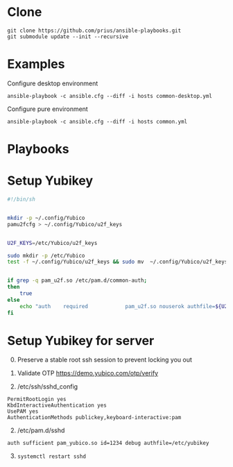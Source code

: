 Clone
=====

```
git clone https://github.com/prius/ansible-playbooks.git
git submodule update --init --recursive
```

Examples
========

Configure desktop environment

```
ansible-playbook -c ansible.cfg --diff -i hosts common-desktop.yml
```

Configure pure environment

```
ansible-playbook -c ansible.cfg --diff -i hosts common.yml
```

Playbooks
=========

# Setup Yubikey

```bash
#!/bin/sh


mkdir -p ~/.config/Yubico
pamu2fcfg > ~/.config/Yubico/u2f_keys


U2F_KEYS=/etc/Yubico/u2f_keys

sudo mkdir -p /etc/Yubico
test -f ~/.config/Yubico/u2f_keys && sudo mv  ~/.config/Yubico/u2f_keys $U2F_KEYS


if grep -q pam_u2f.so /etc/pam.d/common-auth;
then
    true
else
    echo "auth    required            pam_u2f.so nouserok authfile=${U2F_KEYS} cue" | sudo tee -a /etc/pam.d/common-auth
fi
```

# Setup Yubikey for server

0. Preserve a stable root ssh session to prevent locking you out

1. Validate OTP https://demo.yubico.com/otp/verify

2. /etc/ssh/sshd_config

```
PermitRootLogin yes
KbdInteractiveAuthentication yes
UsePAM yes
AuthenticationMethods publickey,keyboard-interactive:pam
```

2. /etc/pam.d/sshd

```
auth sufficient pam_yubico.so id=1234 debug authfile=/etc/yubikey
```

3. `systemctl restart sshd`
